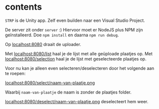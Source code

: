 # contents

`STRP` is de Unity app. Zelf even builden naar een Visual Studio Project.

De server zit onder `server` :)
Hiervoor moet er NodeJS plus NPM zijn geïnstalleerd.
Doe `npm install` en daarna `npm run debug`.

Op [localhost:8080](http://localhost:8080) draait de uploader.

Met [localhost:8080/list](http://localhost:8080/list) haal je de lijst met alle geüploade plaatjes op.
Met [localhost:8080/selection](http://localhost:8080/selection) haal je de lijst met geselecteerde plaatjes op.

Voor nu kan je alleen even selecteren/deselecteren door het volgende aan te roepen:

[localhost:8080/select/naam-van-plaatje.png](http://localhost:8080/select/naam-van-plaatje.png)

Waarbij `naam-van-plaatje` de naam is zonder de plaatjes folder.

[localhost:8080/deselect/naam-van-plaatje.png](http://localhost:8080/deselect/naam-van-plaatje.png)
deselecteert hem weer.